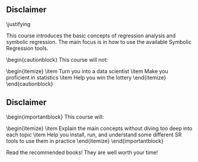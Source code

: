 ## Disclaimer
\justifying

This course introduces the basic concepts of regression analysis and symbolic regression. The main focus is in how to use the available Symbolic Regression tools.

\begin{cautionblock}
This course will not:

\begin{itemize}
\item Turn you into a data scientist
\item Make you proficient in statistics
\item Help you win the lottery
\end{itemize}
\end{cautionblock}

## Disclaimer

\begin{importantblock}
This course will:

\begin{itemize}
\item Explain the main concepts without diving too deep into each topic
\item Help you install, run, and understand some different SR tools to use them in practice
\end{itemize}
\end{importantblock}

Read the recommended books! They are well worth your time!


